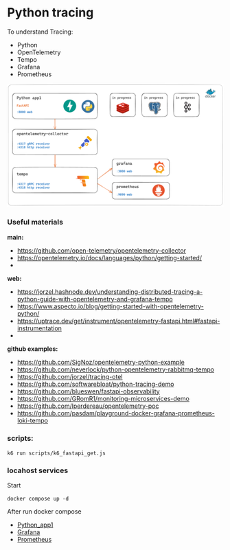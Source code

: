 # Python tracing

To understand Tracing: 
- Python 
- OpenTelemetry 
- Tempo 
- Grafana
- Prometheus

![scheme](./images/scheme.excalidraw.png)

### Useful materials
**main:**
- https://github.com/open-telemetry/opentelemetry-collector
- https://opentelemetry.io/docs/languages/python/getting-started/
- 

**web:**
- https://jorzel.hashnode.dev/understanding-distributed-tracing-a-python-guide-with-opentelemetry-and-grafana-tempo
- https://www.aspecto.io/blog/getting-started-with-opentelemetry-python/
- https://uptrace.dev/get/instrument/opentelemetry-fastapi.html#fastapi-instrumentation
- 

**github examples:**
- https://github.com/SigNoz/opentelemetry-python-example
- https://github.com/neverlock/python-opentelemetry-rabbitmq-tempo
- https://github.com/jorzel/tracing-otel
- https://github.com/softwarebloat/python-tracing-demo
- https://github.com/blueswen/fastapi-observability
- https://github.com/GRomR1/monitoring-microservices-demo
- https://github.com/lperdereau/opentelemetry-poc
- https://github.com/pasdam/playground-docker-grafana-prometheus-loki-tempo


### scripts:

```shell
k6 run scripts/k6_fastapi_get.js
```

### locahost services

Start
```
docker compose up -d
```

After run docker compose
- [Python_app1](http://localhost:8000)
- [Grafana](http://localhost:3000)
- [Prometheus](http://localhost:9090)
